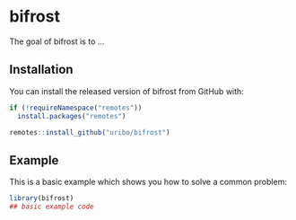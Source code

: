 
<!-- README.md is generated from README.Rmd. Please edit that file -->

# bifrost

<!-- badges: start -->
<!-- badges: end -->

The goal of bifrost is to …

## Installation

You can install the released version of bifrost from GitHub with:

``` r
if (!requireNamespace("remotes"))
  install.packages("remotes")

remotes::install_github("uribo/bifrost")
```

## Example

This is a basic example which shows you how to solve a common problem:

``` r
library(bifrost)
## basic example code
```
